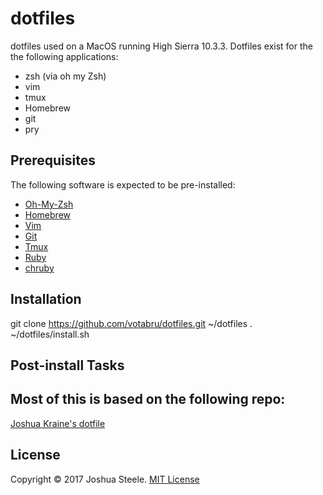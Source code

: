 # dotfiles

dotfiles used on a MacOS running High Sierra 10.3.3. Dotfiles exist for the the
following applications:
* zsh (via oh my Zsh)
* vim
* tmux
* Homebrew
* git
* pry


## Prerequisites
The following software is expected to be pre-installed:

* [Oh-My-Zsh](https://github.com/robbyrussell/oh-my-zsh)
* [Homebrew](https://brew.sh/)
* [Vim](http://www.vim.org/)
* [Git](https://git-scm.com/)
* [Tmux](https://github.com/tmux/tmux/wiki)
* [Ruby](https://www.ruby-lang.org/en/)
* [chruby](https://github.com/postmodern/chruby)


## Installation
git clone https://github.com/votabru/dotfiles.git ~/dotfiles
. ~/dotfiles/install.sh

## Post-install Tasks


## Most of this is based on the following repo:
[Joshua Kraine's dotfile](https://github.com/joshukraine/dotfiles)

## License

Copyright &copy; 2017 Joshua Steele. [MIT License][license]

[license]: https://github.com/joshukraine/dotfiles/blob/master/LICENSE
